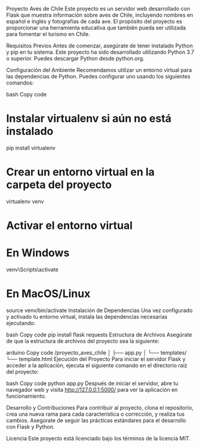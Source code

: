 Proyecto Aves de Chile
Este proyecto es un servidor web desarrollado con Flask que muestra información sobre aves de Chile, incluyendo nombres en español e inglés y fotografías de cada ave. El propósito del proyecto es proporcionar una herramienta educativa que también pueda ser utilizada para fomentar el turismo en Chile.

Requisitos Previos
Antes de comenzar, asegúrate de tener instalado Python y pip en tu sistema. Este proyecto ha sido desarrollado utilizando Python 3.7 o superior. Puedes descargar Python desde python.org.

Configuración del Ambiente
Recomendamos utilizar un entorno virtual para las dependencias de Python. Puedes configurar uno usando los siguientes comandos:

bash
Copy code
# Instalar virtualenv si aún no está instalado
pip install virtualenv

# Crear un entorno virtual en la carpeta del proyecto
virtualenv venv

# Activar el entorno virtual
# En Windows
venv\Scripts\activate
# En MacOS/Linux
source venv/bin/activate
Instalación de Dependencias
Una vez configurado y activado tu entorno virtual, instala las dependencias necesarias ejecutando:

bash
Copy code
pip install flask requests
Estructura de Archivos
Asegúrate de que la estructura de archivos del proyecto sea la siguiente:

arduino
Copy code
/proyecto_aves_chile
│
├── app.py
│
└── templates/
    └── template.html
Ejecución del Proyecto
Para iniciar el servidor Flask y acceder a la aplicación, ejecuta el siguiente comando en el directorio raíz del proyecto:

bash
Copy code
python app.py
Después de iniciar el servidor, abre tu navegador web y visita http://127.0.0.1:5000/ para ver la aplicación en funcionamiento.

Desarrollo y Contribuciones
Para contribuir al proyecto, clona el repositorio, crea una nueva rama para cada característica o corrección, y realiza tus cambios. Asegúrate de seguir las prácticas estándares para el desarrollo con Flask y Python.

Licencia
Este proyecto está licenciado bajo los términos de la licencia MIT.